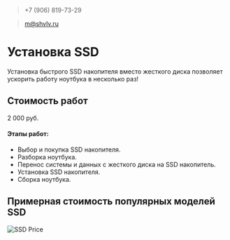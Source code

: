 > +7 (906) 819-73-29

> m@shvlv.ru

# Установка SSD

Установка быстрого SSD накопителя вместо жесткого диска позволяет ускорить работу ноутбука в несколько раз!

## Стоимость работ
2 000 руб. 

#### Этапы работ:

- Выбор и покупка SSD накопителя.
- Разборка ноутбука.
- Перенос системы и данных с жесткого диска на SSD накопитель.
- Установка SSD накопителя.
- Сборка ноутбука.

## Примерная стоимость популярных моделей SSD
![SSD Price](https://shvlv.ru/ssd_price.png)
